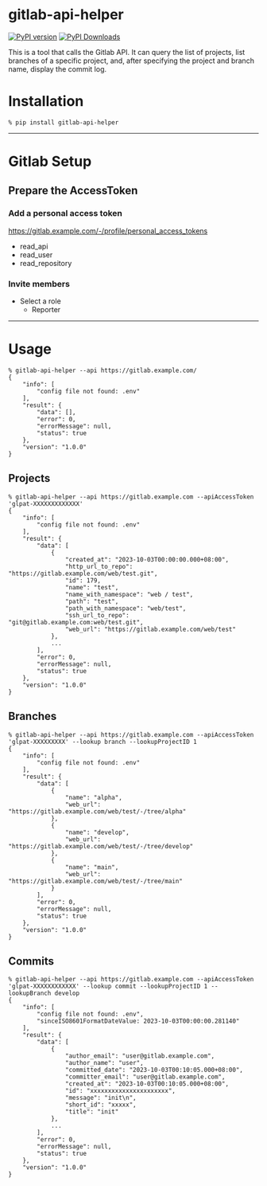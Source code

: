 # gitlab-api-helper

[![PyPI version](https://img.shields.io/pypi/v/gitlab-api-helper.svg)](https://pypi.org/project/gitlab-api-helper)
[![PyPI Downloads](https://static.pepy.tech/badge/gitlab-api-helper)](https://pepy.tech/projects/gitlab-api-helper)


This is a tool that calls the Gitlab API. It can query the list of projects, list branches of a specific project, and, after specifying the project and branch name, display the commit log.

# Installation

```
% pip install gitlab-api-helper
```

---

# Gitlab Setup

## Prepare the AccessToken

### Add a personal access token

https://gitlab.example.com/-/profile/personal_access_tokens

- read_api
- read_user
- read_repository

### Invite members 

- Select a role
  - Reporter

---

# Usage

```
% gitlab-api-helper --api https://gitlab.example.com/
{
    "info": [
        "config file not found: .env"
    ],
    "result": {
        "data": [],
        "error": 0,
        "errorMessage": null,
        "status": true
    },
    "version": "1.0.0"
}
```

## Projects

```
% gitlab-api-helper --api https://gitlab.example.com --apiAccessToken 'glpat-XXXXXXXXXXXXX'
{
    "info": [
        "config file not found: .env"
    ],
    "result": {
        "data": [
            {
                "created_at": "2023-10-03T00:00:00.000+08:00",
                "http_url_to_repo": "https://gitlab.example.com/web/test.git",
                "id": 179,
                "name": "test",
                "name_with_namespace": "web / test",
                "path": "test",
                "path_with_namespace": "web/test",
                "ssh_url_to_repo": "git@gitlab.example.com:web/test.git",
                "web_url": "https://gitlab.example.com/web/test"
            },
            ...
        ],
        "error": 0,
        "errorMessage": null,
        "status": true
    },
    "version": "1.0.0"
}
```

## Branches

```
% gitlab-api-helper --api https://gitlab.example.com --apiAccessToken 'glpat-XXXXXXXXX' --lookup branch --lookupProjectID 1
{
    "info": [
        "config file not found: .env"
    ],
    "result": {
        "data": [
            {
                "name": "alpha",
                "web_url": "https://gitlab.example.com/web/test/-/tree/alpha"
            },
            {
                "name": "develop",
                "web_url": "https://gitlab.example.com/web/test/-/tree/develop"
            },
            {
                "name": "main",
                "web_url": "https://gitlab.example.com/web/test/-/tree/main"
            }
        ],
        "error": 0,
        "errorMessage": null,
        "status": true
    },
    "version": "1.0.0"
}
```

## Commits

```
% gitlab-api-helper --api https://gitlab.example.com --apiAccessToken 'glpat-XXXXXXXXXXXX' --lookup commit --lookupProjectID 1 --lookupBranch develop
{
    "info": [
        "config file not found: .env",
        "sinceISO8601FormatDateValue: 2023-10-03T00:00:00.281140"
    ],
    "result": {
        "data": [
            {
                "author_email": "user@gitlab.example.com",
                "author_name": "user",
                "committed_date": "2023-10-03T00:10:05.000+08:00",
                "committer_email": "user@gitlab.example.com",
                "created_at": "2023-10-03T00:10:05.000+08:00",
                "id": "xxxxxxxxxxxxxxxxxxxxxx",
                "message": "init\n",
                "short_id": "xxxxx",
                "title": "init"
            },
            ...
        ],
        "error": 0,
        "errorMessage": null,
        "status": true
    },
    "version": "1.0.0"
}
```
